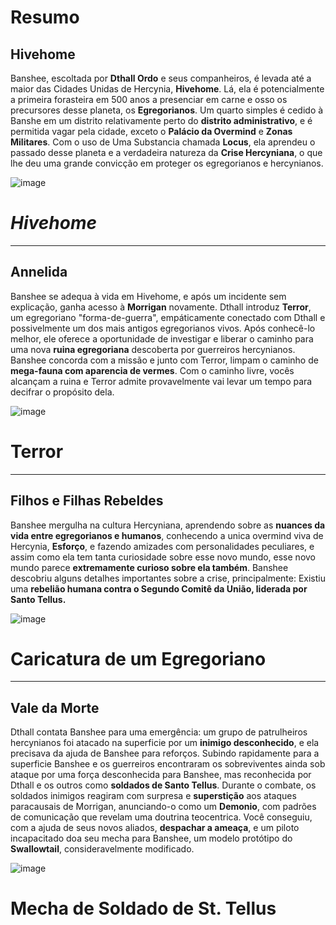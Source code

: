 # Resumo
## Hivehome

Banshee, escoltada por **Dthall Ordo** e seus companheiros, é levada até a maior das Cidades Unidas de Hercynia, **Hivehome**. Lá, ela é potencialmente a primeira forasteira em 500 anos a presenciar em carne e osso os precursores desse planeta, os **Egregorianos**. Um quarto simples é cedido à Banshe em um distrito relativamente perto do **distrito administrativo**, e é permitida vagar pela cidade, exceto o **Palácio da Overmind** e **Zonas Militares**.
Com o uso de Uma Substancia chamada **Locus**, ela aprendeu o passado desse planeta e a verdadeira natureza da **Crise Hercyniana**, o que lhe deu uma grande convicção em proteger os egregorianos e hercynianos.

![image](events/Images/Hivehome.png)

# *Hivehome*

---

## Annelida 

Banshee se adequa à vida em Hivehome, e após um incidente sem explicação, ganha acesso à **Morrigan** novamente. Dthall introduz **Terror**, um egregoriano  "forma-de-guerra", empáticamente conectado com Dthall e possivelmente um dos mais antigos egregorianos vivos. Após conhecê-lo melhor, ele oferece a oportunidade de investigar e liberar o caminho para uma nova **ruina egregoriana** descoberta por guerreiros hercynianos. Banshee concorda com a missão e junto com Terror, limpam o caminho de **mega-fauna com aparencia de vermes**. Com o caminho livre, vocês alcançam a ruina e Terror admite provavelmente vai levar um tempo para decifrar o propósito dela.

![image](events/Images/Terror_portrait.png)

# Terror

---

## Filhos e Filhas Rebeldes

Banshee mergulha na cultura Hercyniana, aprendendo sobre as **nuances da vida entre egregorianos e humanos**, conhecendo a unica overmind viva de Hercynia, **Esforço**, e fazendo amizades com personalidades peculiares, e assim como ela tem tanta curiosidade sobre esse novo mundo, esse novo mundo parece **extremamente curioso sobre ela também**. Banshee descobriu alguns detalhes importantes sobre a crise, principalmente: Existiu uma **rebelião humana contra o Segundo Comitê da União, liderada por Santo Tellus.**

![image](events/Images/egg.png)

# Caricatura de um Egregoriano

---

## Vale da Morte

Dthall contata Banshee para uma emergência: um grupo de patrulheiros hercynianos foi atacado na superficie por um **inimigo desconhecido**, e ela precisava da ajuda de Banshee para reforços. Subindo rapidamente para a superficie Banshee e os guerreiros encontraram os sobreviventes ainda sob ataque por uma força desconhecida para Banshee, mas reconhecida por Dthall e os outros como **soldados de Santo Tellus**. Durante o combate, os soldados inimigos reagiram com surpresa e **superstição** aos ataques paracausais de Morrigan, anunciando-o como um **Demonio**, com padrões de comunicação que revelam uma doutrina teocentrica. Você conseguiu, com a ajuda de seus novos aliados, **despachar a ameaça**, e um piloto incapacitado doa seu mecha para Banshee, um modelo protótipo do **Swallowtail**, consideravelmente modificado. 

![image](events/Images/Bicam_Mech.png)

# Mecha de Soldado de St. Tellus

